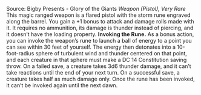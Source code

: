 Source: Bigby Presents - Glory of the Giants
*Weapon (Pistol), Very Rare*
This magic ranged weapon is a flared pistol with the storm rune engraved along the barrel. You gain a +1 bonus to attack and damage rolls made with it. It requires no ammunition, its damage is thunder instead of piercing, and it doesn’t have the loading property.
**Invoking the Rune.** As a bonus action, you can invoke the weapon’s rune to launch a ball of energy to a point you can see within 30 feet of yourself. The energy then detonates into a 10-foot-radius sphere of turbulent wind and thunder centered on that point, and each creature in that sphere must make a DC 14 Constitution saving throw. On a failed save, a creature takes 3d6 thunder damage, and it can’t take reactions until the end of your next turn. On a successful save, a creature takes half as much damage only.
Once the rune has been invoked, it can’t be invoked again until the next dawn.